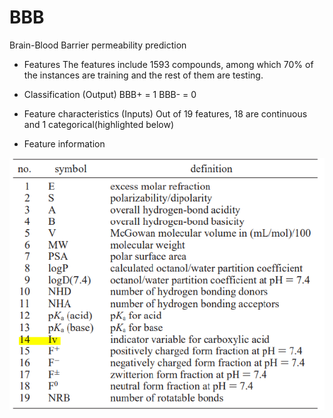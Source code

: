 # BBB
Brain-Blood Barrier permeability prediction

- Features
The features include 1593 compounds, among which 70% of the instances are training and the rest of them are testing.

- Classification (Output)
BBB+ = 1
BBB- = 0

- Feature characteristics (Inputs)
Out of 19 features, 18 are continuous and 1 categorical(highlighted below)

- Feature information 
<img src="FeatureInformation.png">

